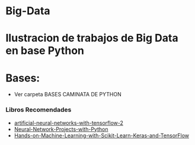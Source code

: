 # Big-Data

# Ilustracion de trabajos de Big Data en base Python 

# Bases:
* Ver carpeta BASES CAMINATA DE PYTHON

### Libros Recomendades

* [artificial-neural-networks-with-tensorflow-2](https://github.com/Apress/artificial-neural-networks-with-tensorflow-2)
* [Neural-Network-Projects-with-Python](https://github.com/PacktPublishing/Neural-Network-Projects-with-Python)
* [Hands-on-Machine-Learning-with-Scikit-Learn-Keras-and-TensorFlow](https://github.com/Akramz/Hands-on-Machine-Learning-with-Scikit-Learn-Keras-and-TensorFlow)

